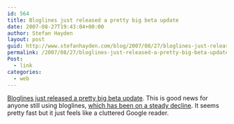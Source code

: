 ```yaml
---
id: 564
title: Bloglines just released a pretty big beta update
date: 2007-08-27T19:43:04+00:00
author: Stefan Hayden
layout: post
guid: http://www.stefanhayden.com/blog/2007/08/27/bloglines-just-released-a-pretty-big-beta-update/
permalink: /2007/08/27/bloglines-just-released-a-pretty-big-beta-update/
Post:
  - link
categories:
  - web
---
```

<a href="http://beta.bloglines.com">Bloglines just released a pretty big beta update</a>. This is good news for anyone still using bloglines, <a href="http://www.alexa.com/data/details/traffic_details?site0=bloglines.com%2F&site1=&site2=&site3=&site4=&y=r&z=3&h=300&w=610&range=3y&size=Medium&url=bloglines.com/">which has been on a steady decline</a>. It seems pretty fast but it just feels like a cluttered Google reader.